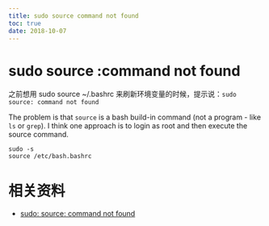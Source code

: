 ```yaml
---
title: sudo source command not found
toc: true
date: 2018-10-07
---
```

# sudo source :command not found


之前想用 sudo source ~/.bashrc 来刷新环境变量的时候，提示说：`sudo source: command not found`


The problem is that `source` is a bash build-in command (not a program - like `ls` or `grep`). I think one approach is to login as root and then execute the source command.

```bsh
sudo -s
source /etc/bash.bashrc
```


# 相关资料

- [sudo: source: command not found](https://askubuntu.com/questions/20953/sudo-source-command-not-found)
